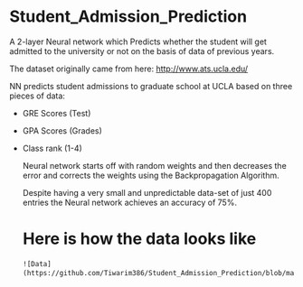 # Student_Admission_Prediction
A 2-layer Neural network which Predicts whether the student will get admitted to the university or not on the basis of data of previous years.
  
  The dataset originally came from here: http://www.ats.ucla.edu/
  
  NN predicts student admissions to graduate school at UCLA based on three pieces of data:
- GRE Scores (Test)
- GPA Scores (Grades)
- Class rank (1-4)
  
  Neural network starts off with random weights and then decreases the error and corrects the weights using the Backpropagation Algorithm.
  
  Despite having a very small and unpredictable data-set of just 400 entries the Neural network achieves an accuracy of 75%.
  
  
  # Here is how the data looks like
  
      ![Data](https://github.com/Tiwarim386/Student_Admission_Prediction/blob/master/howdatalooks.PNG)
      
      
